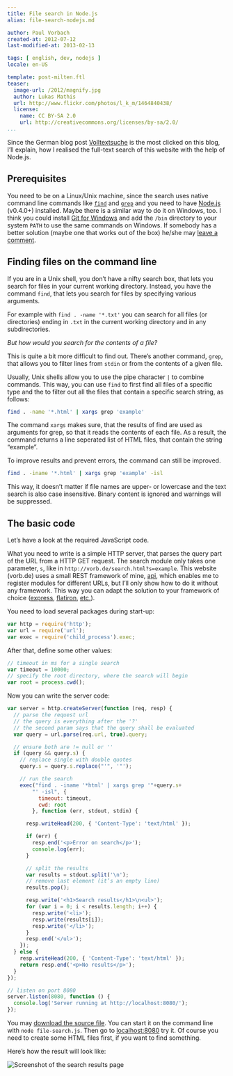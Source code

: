```yaml
---
title: File search in Node.js
alias: file-search-nodejs.md

author: Paul Vorbach
created-at: 2012-07-12
last-modified-at: 2013-02-13

tags: [ english, dev, nodejs ]
locale: en-US

template: post-milten.ftl
teaser:
  image-url: /2012/magnify.jpg
  author: Lukas Mathis
  url: http://www.flickr.com/photos/l_k_m/1464840438/
  license:
    name: CC BY-SA 2.0
    url: http://creativecommons.org/licenses/by-sa/2.0/
...
```


Since the German blog post [Volltextsuche] is the most clicked on this blog,
I’ll explain, how I realised the full-text search of this website with the help
of Node.js.


## Prerequisites

You need to be on a Linux/Unix machine, since the search uses native command
line commands like [`find`] and [`grep`] and you need to have [Node.js]
(v0.4.0+) installed. Maybe there is a similar way to do it on Windows, too.
I think you could install [Git for Windows](http://git-scm.com/download) and add
the `/bin` directory to your system `PATH` to use the same commands on Windows.
If somebody has a better solution (maybe one that works out of the box) he/she
may [leave a comment](/log/2012/07/file-search-nodejs.html#comments).


## Finding files on the command line

If you are in a Unix shell, you don’t have a nifty search box, that lets you
search for files in your current working directory. Instead, you have the
command `find`, that lets you search for files by specifying various arguments.

For example with `find . -name '*.txt'` you can search for all files (or
directories) ending in `.txt` in the current working directory and in any
subdirectories.

_But how would you search for the contents of a file?_

This is quite a bit more difficult to find out. There’s another command, `grep`,
that allows you to filter lines from `stdin` or from the contents of a given
file.

Usually, Unix shells allow you to use the pipe character `|` to combine
commands. This way, you can use `find` to first find all files of a specific
type and the to filter out all the files that contain a specific search string,
as follows:

~~~ bash
find . -name '*.html' | xargs grep 'example'
~~~

The command `xargs` makes sure, that the results of find are used as arguments
for grep, so that it reads the contents of each file. As a result, the command
returns a line seperated list of HTML files, that contain the string “example”.

To improve results and prevent errors, the command can still be improved.

~~~ bash
find . -iname '*.html' | xargs grep 'example' -isl
~~~

This way, it doesn’t matter if file names are upper- or lowercase and the text
search is also case insensitive. Binary content is ignored and warnings will be
suppressed.


## The basic code

Let’s have a look at the required JavaScript code.

What you need to write is a simple HTTP server, that parses the query part of
the URL from a HTTP GET request. The search module only takes one parameter,
`s`, like in `http://vorb.de/search.html?s=example`. This website (vorb.de) uses
a small REST framework of mine, [api], which enables me to register modules for
different URLs, but I’ll only show how to do it without any framework. This way
you can adapt the solution to your framework of choice ([express], [flatiron],
[etc.]).

You need to load several packages during start-up:

~~~ javascript
var http = require('http');
var url = require('url');
var exec = require('child_process').exec;
~~~

After that, define some other values:

~~~ javascript
// timeout in ms for a single search
var timeout = 10000;
// specify the root directory, where the search will begin
var root = process.cwd();
~~~

Now you can write the server code:

~~~ javascript
var server = http.createServer(function (req, resp) {
  // parse the request url
  // the query is everything after the '?'
  // the second param says that the query shall be evaluated
  var query = url.parse(req.url, true).query;

  // ensure both are != null or ''
  if (query && query.s) {
    // replace single with double quotes
    query.s = query.s.replace("'", '"');

    // run the search
    exec("find . -iname '*html' | xargs grep '"+query.s+
        "' -isl", {
          timeout: timeout,
          cwd: root
        }, function (err, stdout, stdin) {

      resp.writeHead(200, { 'Content-Type': 'text/html' });

      if (err) {
        resp.end('<p>Error on search</p>');
        console.log(err);
      }

      // split the results
      var results = stdout.split('\n');
      // remove last element (it’s an empty line)
      results.pop();

      resp.write('<h1>Search results</h1>\n<ul>');
      for (var i = 0; i < results.length; i++) {
        resp.write('<li>');
        resp.write(results[i]);
        resp.write('</li>');
      }
      resp.end('</ul>');
    });
  } else {
    resp.writeHead(200, { 'Content-Type': 'text/html' });
    return resp.end('<p>No results</p>');
  }
});

// listen on port 8080
server.listen(8080, function () {
  console.log('Server running at http://localhost:8080/');
});
~~~

You may [download the source file](file-search.js). You can start it on the
command line with `node file-search.js`. Then go to
[localhost:8080](http://localhost:8080/?s=test) try it. Of course you need to
create some HTML files first, if you want to find something.

Here’s how the result will look like:

![Screenshot of the search results page](/posts/2012s/2012/search-results.png)




[Volltextsuche]: /log/2012/03/volltextsuche.html
[`find`]: http://en.wikipedia.org/wiki/Find
[`grep`]: http://en.wikipedia.org/wiki/Grep
[Node.js]: http://nodejs.org/
[npm]: http://npmjs.org/
[api]: https://github.com/pvorb/node-api
[express]: http://expressjs.com/
[flatiron]: http://flatironjs.org/
[etc.]: https://github.com/joyent/node/wiki/Modules#wiki-web-frameworks-full
